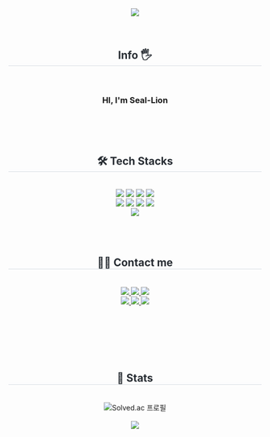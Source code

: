 
<!--<a href="①버튼을 눌렀을 때 이동할 링크" target="_blank"><img src="https://img.shields.io/badge/②뱃지레이블-③배경색?style=④뱃지모양&logo=⑤로고&logoColor=로고색상"/></a>-->

<div align= "center">
    <img src="https://capsule-render.vercel.app/api?type=shark&color=0:7ba1df,100:5f77ab&height=120&text=&animation=&fontColor=000000&fontSize=70" />
    </div>
    <div align= "center"> 
    <div style="font-weight: 700; font-size: 15px; text-align: center; color: #282d33;">  </div> 
    </div>
    <br/><br/><div align= "center">   
     <h2 style="border-bottom: 1px solid #d8dee4; color: #282d33;"> Info 🖐 </h2> <br> 
     <h3 color: #282d33;"> HI, I'm Seal-Lion </h3>
    </div>
    <br/><br/><br/><div align= "center">   
    <h2 style="border-bottom: 1px solid #d8dee4; color: #282d33;"> 🛠️ Tech Stacks </h2> <br> 
    <div style="margin: 0 auto; text-align: center;" align= "center"> 
          <img src="https://img.shields.io/badge/Notion-000000?style=for-the-badge&logo=Notion&logoColor=white">
          <img src="https://img.shields.io/badge/Github-6D4C9F?style=for-the-badge&logo=Github&logoColor=white">
          <img src="https://img.shields.io/badge/Git-F05032?style=for-the-badge&logo=Git&logoColor=white">
          <img src="https://img.shields.io/badge/MySQL-4479A1?style=for-the-badge&logo=MySQL&logoColor=white">
          <br/>
          <img src="https://img.shields.io/badge/C-A8B9CC?style=for-the-badge&logo=C&logoColor=white">
          <img src="https://img.shields.io/badge/Java-007396?style=for-the-badge&logo=Java&logoColor=white">
          <img src="https://img.shields.io/badge/C%23-512bd4?style=for-the-badge&logo=csharp&logoColor=white">
          <img src="https://img.shields.io/badge/Unity-FFFFFF?style=for-the-badge&logo=Unity&logoColor=black">
          <!--<img src="https://img.shields.io/badge/C++-00599C?style=for-the-badge&logo=C++&logoColor=white">-->
          <!--<img src="https://img.shields.io/badge/Unrealengine-0E1128?style=for-the-badge&logo=Unrealengine&logoColor=white">-->
          <br/>
          <!--<img src="https://img.shields.io/badge/Slack-4A154B?style=for-the-badge&logo=Slack&logoColor=white">-->
          <!--<img src="https://img.shields.io/badge/Trello-0052CC?style=for-the-badge&logo=Trello&logoColor=white">-->
          <!--<img src="https://img.shields.io/badge/Figma-F24E1E?style=for-the-badge&logo=Figma&logoColor=white">-->
          <!--<img src="https://img.shields.io/badge/HTML5-E34F26?style=for-the-badge&logo=HTML5&logoColor=white">-->
          <!--<img src="https://img.shields.io/badge/CSS3-1572B6?style=for-the-badge&logo=CSS3&logoColor=white">-->
          <img src="https://img.shields.io/badge/Discord-5865F2?style=for-the-badge&logo=Discord&logoColor=white">
          </div>
    </div>
    <br/><br/><br><div align= "center">
    <h2 style="border-bottom: 1px solid #d8dee4; color: #282d33;"> 🧑‍💻 Contact me </h2> <br> 
    <div align= "center"> 
         <a href=https://velog.io/@seallion/posts> <img src="https://img.shields.io/badge/Velog-20C997?style=for-the-badge&logo=Velog&logoColor=white&link=https://www.naver.com/"> </a>
         <a href=https://www.naver.com/> <img src="https://img.shields.io/badge/Notion-000000?style=for-the-badge&logo=Notion&logoColor=white&link=https://www.naver.com/"> </a>
         <a href=mailto:https://cafe.naver.com/seallion> <img src="https://img.shields.io/badge/Naver-03C75A?style=for-the-badge&logo=Naver&logoColor=white&link=mailto:https://www.naver.com/"> </a>
         <br/>
         <a href=mailto:https://www.naver.com/> <img src="https://img.shields.io/badge/Gmail-EA4335?style=for-the-badge&logo=Gmail&logoColor=white&link=mailto:https://www.naver.com/"> </a>
         <a href=https://www.naver.com/><img src="https://img.shields.io/badge/Instagram-E4405F?style=for-the-badge&logo=Instagram&logoColor=white&link=https://www.naver.com/"> </a>
         <a href=https://www.naver.com/><img src="https://img.shields.io/badge/Steam-171FC9?style=for-the-badge&logo=Steam&logoColor=white&link=https://www.naver.com/"> </a>
          </div>  <br><br><br> 
    <!--<div align= "center"> <a href="https://hits.seeyoufarm.com"> <img src="https://hits.seeyoufarm.com/api/count/incr/badge.svg?url=https%3A%2F%2Fgithub.com%2FSeal-Lion%2F&count_bg=%23000000&title_bg=%23000000&icon=github.svg&icon_color=%23FFFFFF&title=GitHub&edge_flat=false"/></a>
       </div> -->
    </div>
    <br/><br/><br/><div align= "center"> 
    <h2 style="border-bottom: 1px solid #d8dee4; color: #282d33;"> 🏅 Stats </h2> 
        <div align= "center"> <br> <img src="http://mazassumnida.wtf/api/v2/generate_badge?boj=SealLion)](https://solved.ac/seallion" alt="Solved.ac 프로필"/> <br><br>
            <img src="https://github-readme-stats.vercel.app/api?username=Seal-Lion&bg_color=180,ededed,00000000&title_color=6881e3&text_color=6881e3"/><br>
        </div>  
</div>


